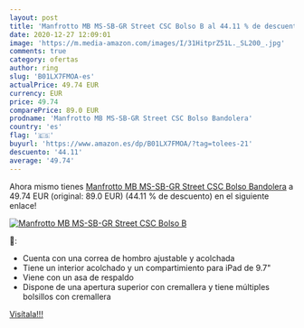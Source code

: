 ```yaml
---
layout: post
title: 'Manfrotto MB MS-SB-GR Street CSC Bolso B al 44.11 % de descuento'
date: 2020-12-27 12:09:01
image: 'https://m.media-amazon.com/images/I/31HitprZ51L._SL200_.jpg'
comments: true
category: ofertas
author: ring
slug: 'B01LX7FMOA-es'
actualPrice: 49.74 EUR
currency: EUR
price: 49.74
comparePrice: 89.0 EUR
prodname: 'Manfrotto MB MS-SB-GR Street CSC Bolso Bandolera'
country: 'es'
flag: '🇪🇸'
buyurl: 'https://www.amazon.es/dp/B01LX7FMOA/?tag=tolees-21'
descuento: '44.11'
average: '49.74'
---
```


Ahora mismo tienes [Manfrotto MB MS-SB-GR Street CSC Bolso Bandolera](https://www.amazon.es/dp/B01LX7FMOA/?tag=tolees-21) a 49.74 EUR (original: 89.0 EUR) (44.11 %  de descuento) en el siguiente enlace!

[![Manfrotto MB MS-SB-GR Street CSC Bolso B](https://m.media-amazon.com/images/I/31HitprZ51L._SL200_.jpg)](https://www.amazon.es/dp/B01LX7FMOA/?tag=tolees-21)

🔎:

- Cuenta con una correa de hombro ajustable y acolchada
- Tiene un interior acolchado y un compartimiento para iPad de 9.7"
- Viene con un asa de respaldo
- Dispone de una apertura superior con cremallera y tiene múltiples bolsillos con cremallera

[Visítala!!!](https://www.amazon.es/dp/B01LX7FMOA/?tag=tolees-21)
